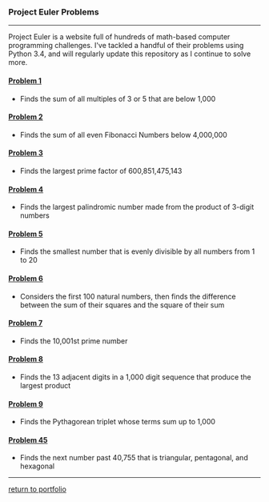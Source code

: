 ### Project Euler Problems
***
Project Euler is a website full of hundreds of math-based computer programming challenges. I've tackled a handful of their problems using Python 3.4, and will regularly update this repository as I continue to solve more.

#### [Problem 1](https://github.com/joshlaplante/portfolio-for-JoshLaPlante/blob/master/Python/Project%20Euler%20Problems/1%20multiples%20of%203%20or%205.py)
* Finds the sum of all multiples of 3 or 5 that are below 1,000

#### [Problem 2](https://github.com/joshlaplante/portfolio-for-JoshLaPlante/blob/master/Python/Project%20Euler%20Problems/2%20even%20fibonaccis.py)
* Finds the sum of all even Fibonacci Numbers below 4,000,000

#### [Problem 3](https://github.com/joshlaplante/portfolio-for-JoshLaPlante/blob/master/Python/Project%20Euler%20Problems/3%20largest%20prime%20factor.py)
* Finds the largest prime factor of 600,851,475,143

#### [Problem 4](https://github.com/joshlaplante/portfolio-for-JoshLaPlante/blob/master/Python/Project%20Euler%20Problems/4%20palindromic%20products.py)
* Finds the largest palindromic number made from the product of 3-digit numbers

#### [Problem 5](https://github.com/joshlaplante/portfolio-for-JoshLaPlante/blob/master/Python/Project%20Euler%20Problems/5%20smallest%20multiple.py)
* Finds the smallest number that is evenly divisible by all numbers from 1 to 20

#### [Problem 6](https://github.com/joshlaplante/portfolio-for-JoshLaPlante/blob/master/Python/Project%20Euler%20Problems/6%20sum%20square%20differences.py)
* Considers the first 100 natural numbers, then finds the difference between the sum of their squares and the square of their sum

#### [Problem 7](https://github.com/joshlaplante/portfolio-for-JoshLaPlante/blob/master/Python/Project%20Euler%20Problems/7%2010001st%20prime.py)
* Finds the 10,001st prime number

#### [Problem 8](https://github.com/joshlaplante/portfolio-for-JoshLaPlante/blob/master/Python/Project%20Euler%20Problems/8%20largest%20product%20in%20series.py)
* Finds the 13 adjacent digits in a 1,000 digit sequence that produce the largest product

#### [Problem 9](https://github.com/joshlaplante/portfolio-for-JoshLaPlante/blob/master/Python/Project%20Euler%20Problems/9%20special%20pythagorean%20triplet.py)
* Finds the Pythagorean triplet whose terms sum up to 1,000

#### [Problem 45](https://github.com/joshlaplante/portfolio-for-JoshLaPlante/blob/master/Python/Project%20Euler%20Problems/45%20triangular%20pentagonal%20hexagonal.py)
* Finds the next number past 40,755 that is triangular, pentagonal, and hexagonal

***
[return to portfolio](https://github.com/joshlaplante/portfolio-for-JoshLaPlante)
